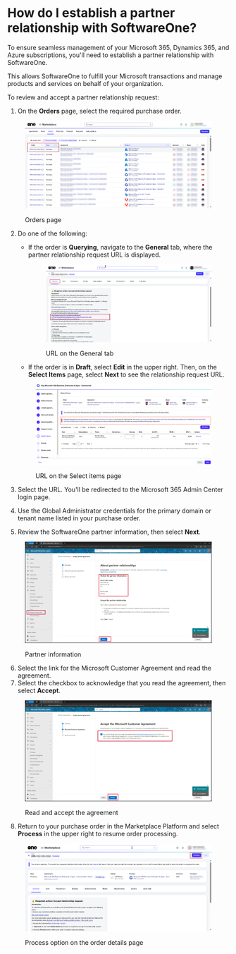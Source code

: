 # How do I establish a partner relationship with SoftwareOne?

To ensure seamless management of your Microsoft 365, Dynamics 365, and Azure subscriptions, you'll need to establish a partner relationship with SoftwareOne.&#x20;

This allows SoftwareOne to fulfill your Microsoft transactions and manage products and services on behalf of your organization.&#x20;

To review and accept a partner relationship request:

1. On the **Orders** page, select the required purchase order.&#x20;

<figure><img src="../../../.gitbook/assets/image (3).png" alt=""><figcaption><p>Orders page</p></figcaption></figure>

2.  Do one of the following:

    *   If the order is **Querying**, navigate to the **General** tab, where the partner relationship request URL is displayed. &#x20;

        <figure><img src="../../../.gitbook/assets/image (4).png" alt=""><figcaption><p>URL on the General tab</p></figcaption></figure>
    * If the order is in **Draft**, select **Edit** in the upper right. Then, on the **Select Items** page, select **Next** to see the relationship request URL.&#x20;



    <figure><img src="../../../.gitbook/assets/image (5).png" alt=""><figcaption><p>URL on the Select items page</p></figcaption></figure>
3. Select the URL. You'll be redirected to the Microsoft 365 Admin Center login page.
4. Use the Global Administrator credentials for the primary domain or tenant name listed in your purchase order.
5. Review the SoftwareOne partner information, then select **Next**.

<figure><img src="../../../.gitbook/assets/csp_partner_information.png" alt=""><figcaption><p>Partner information</p></figcaption></figure>

6. Select the link for the Microsoft Customer Agreement and read the agreement.&#x20;
7. Select the checkbox to acknowledge that you read the agreement, then select **Accept**.&#x20;

<figure><img src="../../../.gitbook/assets/csp_partner_accept_agreement.png" alt=""><figcaption><p>Read and accept the agreement</p></figcaption></figure>

8. Return to your purchase order in the Marketplace Platform and select **Process** in the upper right to resume order processing.

<figure><img src="../../../.gitbook/assets/csp_process.png" alt=""><figcaption><p>Process option on the order details page</p></figcaption></figure>
